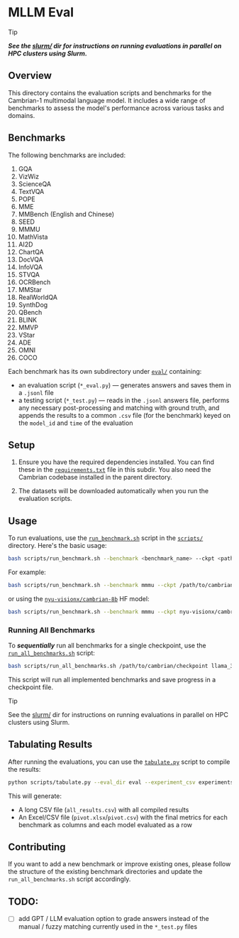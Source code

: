 # MLLM Eval

> [!TIP]
> ***See the [slurm/](slurm/) dir for instructions on running evaluations in parallel on HPC clusters using Slurm.***


## Overview

This directory contains the evaluation scripts and benchmarks for the Cambrian-1 multimodal language model. It includes a wide range of benchmarks to assess the model's performance across various tasks and domains.

## Benchmarks

The following benchmarks are included:

1. GQA
2. VizWiz
3. ScienceQA
4. TextVQA
5. POPE
6. MME
7. MMBench (English and Chinese)
8. SEED
9. MMMU
10. MathVista
11. AI2D
12. ChartQA
13. DocVQA
14. InfoVQA
15. STVQA
16. OCRBench
17. MMStar
18. RealWorldQA
19. SynthDog
20. QBench
21. BLINK
22. MMVP
23. VStar
24. ADE
25. OMNI
26. COCO

Each benchmark has its own subdirectory under [`eval/`](eval/) containing:
* an evaluation script (`*_eval.py`) — generates answers and saves them in a `.jsonl` file
* a testing script (`*_test.py`) — reads in the `.jsonl` answers file, performs any necessary post-processing and matching with ground truth, and appends the results to a common `.csv` file (for the benchmark) keyed on the `model_id` and `time` of the evaluation

## Setup

1. Ensure you have the required dependencies installed. You can find these in the [`requirements.txt`](requirements.txt) file in this subdir. You also need the Cambrian codebase installed in the parent directory.

2. The datasets will be downloaded automatically when you run the evaluation scripts.

## Usage

To run evaluations, use the [`run_benchmark.sh`](scripts/run_benchmark.sh) script in the [`scripts/`](scripts/) directory. Here's the basic usage:

```bash
bash scripts/run_benchmark.sh --benchmark <benchmark_name> --ckpt <path_to_checkpoint> --conv_mode <conversation_mode>
```

For example:

```bash
bash scripts/run_benchmark.sh --benchmark mmmu --ckpt /path/to/cambrian/checkpoint --conv_mode llama_3
```

or using the [`nyu-visionx/cambrian-8b`](https://huggingface.co/nyu-visionx/cambrian-8b) HF model:

```bash
bash scripts/run_benchmark.sh --benchmark mmmu --ckpt nyu-visionx/cambrian-8b --conv_mode llama_3
```


### Running All Benchmarks

To ***sequentially*** run all benchmarks for a single checkpoint, use the [`run_all_benchmarks.sh`](scripts/run_all_benchmarks.sh) script:

```bash
bash scripts/run_all_benchmarks.sh /path/to/cambrian/checkpoint llama_3
```

This script will run all implemented benchmarks and save progress in a checkpoint file.

> [!TIP]
> See the [slurm/](slurm/) dir for instructions on running evaluations in parallel on HPC clusters using Slurm.

## Tabulating Results

After running the evaluations, you can use the [`tabulate.py`](scripts/tabulate.py) script to compile the results:

```bash
python scripts/tabulate.py --eval_dir eval --experiment_csv experiments.csv --out_pivot pivot.xlsx --out_all_results all_results.csv
```

This will generate:
- A long CSV file (`all_results.csv`) with all compiled results
- An Excel/CSV file (`pivot.xlsx`/`pivot.csv`) with the final metrics for each benchmark as columns and each model evaluated as a row

## Contributing

If you want to add a new benchmark or improve existing ones, please follow the structure of the existing benchmark directories and update the `run_all_benchmarks.sh` script accordingly.

## TODO:

- [ ] add GPT / LLM evaluation option to grade answers instead of the manual / fuzzy matching currently used in the `*_test.py` files